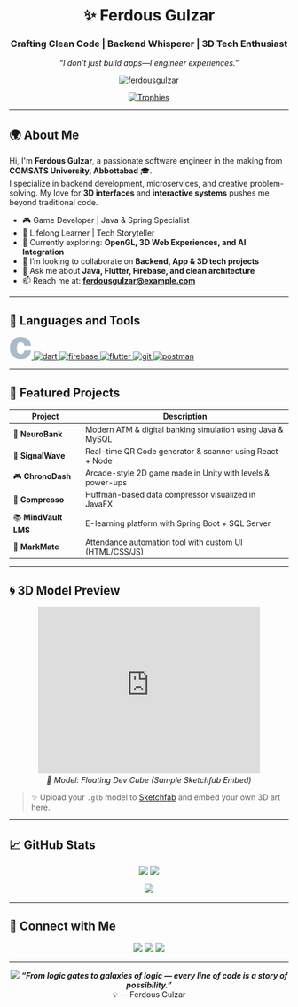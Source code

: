<h1 align="center">✨ Ferdous Gulzar</h1>
<h3 align="center">Crafting Clean Code | Backend Whisperer | 3D Tech Enthusiast</h3>

<p align="center">
  <em>“I don’t just build apps—I engineer experiences.”</em>
</p>

<p align="center">
  <img src="https://komarev.com/ghpvc/?username=ferdousgulzar&label=Profile%20views&color=0e75b6&style=flat" alt="ferdousgulzar" />
</p>

<p align="center">
  <a href="https://github.com/ryo-ma/github-profile-trophy">
    <img src="https://github-profile-trophy.vercel.app/?username=ferdousgulzar&theme=radical" alt="Trophies" />
  </a>
</p>

---

## 🌍 About Me

Hi, I'm **Ferdous Gulzar**, a passionate software engineer in the making from **COMSATS University, Abbottabad** 🎓.  
I specialize in backend development, microservices, and creative problem-solving. My love for **3D interfaces** and **interactive systems** pushes me beyond traditional code.

- 🎮 Game Developer | Java & Spring Specialist  
- 🧠 Lifelong Learner | Tech Storyteller  
- 🌱 Currently exploring: **OpenGL, 3D Web Experiences, and AI Integration**  
- 👯 I’m looking to collaborate on **Backend, App & 3D tech projects**  
- 💬 Ask me about **Java, Flutter, Firebase, and clean architecture**  
- 📫 Reach me at: **ferdousgulzar@example.com**

---

## 🧰 Languages and Tools

<p align="left">
  <a href="https://www.cprogramming.com/" target="_blank" rel="noreferrer">
    <img src="https://raw.githubusercontent.com/devicons/devicon/master/icons/c/c-original.svg" alt="c" width="40" height="40"/>
  </a>
  <a href="https://dart.dev" target="_blank" rel="noreferrer">
    <img src="https://www.vectorlogo.zone/logos/dartlang/dartlang-icon.svg" alt="dart" width="40" height="40"/>
  </a>
  <a href="https://firebase.google.com/" target="_blank" rel="noreferrer">
    <img src="https://www.vectorlogo.zone/logos/firebase/firebase-icon.svg" alt="firebase" width="40" height="40"/>
  </a>
  <a href="https://flutter.dev" target="_blank" rel="noreferrer">
    <img src="https://www.vectorlogo.zone/logos/flutterio/flutterio-icon.svg" alt="flutter" width="40" height="40"/>
  </a>
  <a href="https://git-scm.com/" target="_blank" rel="noreferrer">
    <img src="https://www.vectorlogo.zone/logos/git-scm/git-scm-icon.svg" alt="git" width="40" height="40"/>
  </a>
  <a href="https://postman.com" target="_blank" rel="noreferrer">
    <img src="https://www.vectorlogo.zone/logos/getpostman/getpostman-icon.svg" alt="postman" width="40" height="40"/>
  </a>
</p>

---

## 🧠 Featured Projects

| Project | Description |
|--------|-------------|
| 🎯 **NeuroBank** | Modern ATM & digital banking simulation using Java & MySQL |
| 📡 **SignalWave** | Real-time QR Code generator & scanner using React + Node |
| 🎮 **ChronoDash** | Arcade-style 2D game made in Unity with levels & power-ups |
| 🧬 **Compresso** | Huffman-based data compressor visualized in JavaFX |
| 📚 **MindVault LMS** | E-learning platform with Spring Boot + SQL Server |
| 📅 **MarkMate** | Attendance automation tool with custom UI (HTML/CSS/JS) |

---

## 🌀 3D Model Preview

<p align="center">
  <iframe title="3D Portfolio Model" frameborder="0" width="400" height="300"
    allowfullscreen mozallowfullscreen="true" webkitallowfullscreen="true"
    src="https://sketchfab.com/models/3d1efb1cf50b4f57bd2e2ad8d4ccfb90/embed">
  </iframe>
  <br/>
  <em>🧊 Model: Floating Dev Cube (Sample Sketchfab Embed)</em>
</p>

> ✨ Upload your `.glb` model to [Sketchfab](https://sketchfab.com/) and embed your own 3D art here.

---

## 📈 GitHub Stats

<p align="center">
  <img src="https://github-readme-stats.vercel.app/api?username=ferdousgulzar&show_icons=true&theme=gruvbox&count_private=true" height="160"/>
  <img src="https://github-readme-streak-stats.herokuapp.com/?user=ferdousgulzar&theme=gruvbox&date_format=M%20j%5B%2C%20Y%5D" height="160"/>
</p>

<p align="center">
  <img src="https://github-readme-stats.vercel.app/api/top-langs?username=ferdousgulzar&show_icons=true&locale=en&layout=compact&theme=tokyonight" />
</p>

---

## 🔗 Connect with Me

<p align="center">
  <a href="https://github.com/ferdousgulzar"><img src="https://img.shields.io/badge/GitHub-%23121011.svg?style=for-the-badge&logo=github&logoColor=white"/></a>
  <a href="https://linkedin.com/in/ferdousgulzar"><img src="https://img.shields.io/badge/LinkedIn-%230077B5.svg?style=for-the-badge&logo=linkedin&logoColor=white"/></a>
  <a href="mailto:ferdousgulzar@example.com"><img src="https://img.shields.io/badge/Gmail-%23D14836.svg?style=for-the-badge&logo=gmail&logoColor=white"/></a>
</p>

---

<div align="center">
  <img src="https://capsule-render.vercel.app/api?type=waving&color=gradient&height=100&section=footer"/>
  <strong><em>“From logic gates to galaxies of logic — every line of code is a story of possibility.”</em></strong>  
  <br>💡 — Ferdous Gulzar
</div>
